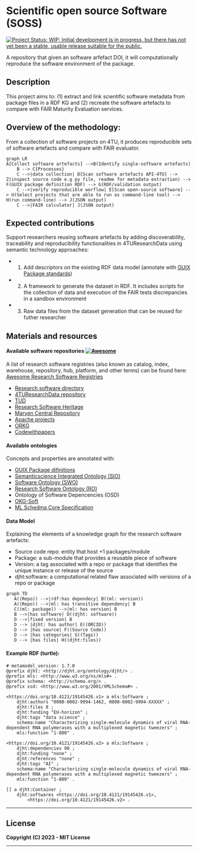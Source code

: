 # Scientific open source Software (SOSS)

[![Project Status: WIP: Initial development is in progress, but there has not yet been a stable, usable release suitable for the public.](https://www.repostatus.org/badges/latest/wip.svg)](https://www.repostatus.org/#wip)

A repository that given an software arfefact DOI, it will computationally reproduce the software environment of the package.

## Description

This project aims to: (1) extract and link scientific software metadata from package files in a RDF KG and (2) recreate the software artefacts to compare with FAIR Maturity Evaluation services.

## Overview of the methodology: 

From a collection of software projects on 4TU, it produces reproducible sets of software artefacts and compare with FAIR evaluator.

```mermaid
graph LR
A[Collect software artefacts] -->B(Identify single-software artefacts)
    B --> C{Processes}
    C -->|data collection| D[Scan software artefacts API-4TU] --> Z(inspect source code e.g py file, readme for metadata extraction) --> F(GUIX package definition RDF) --> G(RDF/validation output)
    C -->|verify reproducible worflow| E[Scan open-source software] --> U(Select projects that are able to run as command-line tool) --> H(run command-line) --> J(JSON output)
    C -->|FAIR calculator| J(JSON output)
```

## Expected contributions

Support researchers reusing software artefacts by adding discoverability, traceability and reproducibility functionalities in 4TUResearchData using semantic technology approaches:

* 1. Add descriptors on the existing RDF data model (annotate with [GUIX Package standards](https://guix.gnu.org/manual/en/html_node/Defining-Packages.html))
* 2. A framework to generate the dataset in RDF. It includes scripts for the collection of data and execution of the FAIR tests discrepancies in a sandbox environment
* 3. Raw data files from the dataset generation that can be reused for futher researcher


## Materials and resources

#### Available software repositories [![Awesome](https://awesome.re/badge.svg)](https://awesome.re)
A list of research software registries (also known as catalog, index, warehouse, repository, hub, platform, and other terms) can be found here: [Awesome Research Software Registries](https://github.com/NLeSC/awesome-research-software-registries) 

* [Research software directory]()
* [4TUResearchData repository]()
* [TUD]()
* [Research Software Heritage]()
* [Marven Central Repository]()
* [Apache projects](https://projects.apache.org/)
* [ORKG](https://orkg.org)
* [Codewithpapers](https://paperswithcode.com/)


#### Available ontologies

Concepts and properties are annotated with:
* [GUIX Package difinitions](https://guix.gnu.org/manual/en/html_node/Defining-Packages.html)
* [Semanticscience Integrated Ontology (SIO)](https://bioportal.bioontology.org/ontologies/SIO/)
* [Software Ontology (SWO)](https://www.ebi.ac.uk/ols/ontologies/swo)
* [Research Software Ontology (RO)](https://wf4ever.github.io/)
* Ontology of Software Depencencies (OSD)
* [OKG-Soft](https://ieeexplore.ieee.org/document/9041835)
* [ML Schedma Core Specification](http://ml-schema.github.io/documentation/ML%20Schema.html)

#### Data Model
Explaining the elements of a knowledge graph for the research software artefacts:
* Source code repo: entity that host +1 packages/module
* Package: a sub-module that provides a reusable piece of software
* Version: a tag associated with a repo or package that identifies the unique instance or release of the source
* djht:software: a computational related flaw associated with versions of a repo or package 
<!-- has version: a one-to-many relationship between package and version
has STAR: a one-to-many relationship between version and STAR
has fixed version: (if any) a one-to-many relationship between STAR and fixed version
has dependency:
has transitive dependency -->
```mermaid
graph TD
   A((Repo)) -->|rdf:has dependecy| B((ml: version))
   A((Repo)) -->|ml: has transitive dependency| B
   C((ml: package)) -->|ml: has version| B
   B -->|has software| D((djht: software))
   D -->|fixed version| B
   D --> |djht: has author| E((ORCID))
   D --> |has source| F((Source Code))
   D --> |has categories| G((Tags))
   D --> |has files| H((djht:files))
```

#### Example RDF (turtle):

```ttl
# metamodel_version: 1.7.0
@prefix djht: <http://djht.org/ontology/djht/> .
@prefix mls: <http://www.w3.org/ns/mls#> .
@prefix schema: <http://schema.org/> .
@prefix xsd: <http://www.w3.org/2001/XMLSchema#> .

<https://doi.org/10.4121/19145426.v1> a mls:Software ;
    djht:authors "0000-0002-9994-1462, 0000-0002-9994-XXXXX" ;
    djht:files 8 ;
    djht:funding "EU-horizon" ;
    djht:tags "data science" ;
    schema:name "Characterizing single-molecule dynamics of viral RNA-dependent RNA polymerases with a multiplexed magnetic tweezers" ;
    mls:function "1-800" .

<https://doi.org/10.4121/19145426.v2> a mls:Software ;
    djht:dependencies 90 ;
    djht:funding "none" ;
    djht:references "none" ;
    djht:tags "AI" ;
    schema:name "Characterizing single-molecule dynamics of viral RNA-dependent RNA polymerases with a multiplexed magnetic tweezers" ;
    mls:function "1-800" .

[] a djht:Container ;
    djht:softwares <https://doi.org/10.4121/19145426.v1>,
        <https://doi.org/10.4121/19145426.v2> .
```
---
## License

**Copyright (C) 2023 - MIT License**



---
